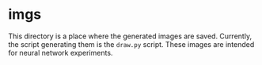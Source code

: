 # imgs

This directory is a place where the generated images are saved.
Currently, the script generating them is the `draw.py` script.
These images are intended for neural network experiments.

